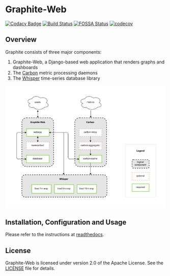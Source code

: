 # Graphite-Web

[![Codacy Badge](https://api.codacy.com/project/badge/Grade/5e94ef79c2ea441aaf209cfb2851849e)](https://www.codacy.com/app/graphite-project/graphite-web?utm_source=github.com&utm_medium=referral&utm_content=graphite-project/graphite-web&utm_campaign=badger)
[![Build Status](https://travis-ci.org/graphite-project/graphite-web.png?branch=master)](https://travis-ci.org/graphite-project/graphite-web)
[![FOSSA Status](https://app.fossa.io/api/projects/git%2Bhttps%3A%2F%2Fgithub.com%2Fgraphite-project%2Fgraphite-web.svg?type=shield)](https://app.fossa.io/projects/git%2Bhttps%3A%2F%2Fgithub.com%2Fgraphite-project%2Fgraphite-web?ref=badge_shield)
[![codecov](https://codecov.io/gh/graphite-project/graphite-web/branch/master/graph/badge.svg)](https://codecov.io/gh/graphite-project/graphite-web)

## Overview

Graphite consists of three major components:

1. Graphite-Web, a Django-based web application that renders graphs and dashboards
2. The [Carbon](https://github.com/graphite-project/carbon) metric processing daemons
3. The [Whisper](https://github.com/graphite-project/whisper) time-series database library

![Graphite Components](https://github.com/graphite-project/graphite-web/raw/master/webapp/content/img/overview.png "Graphite Components")

## Installation, Configuration and Usage

Please refer to the instructions at [readthedocs](http://graphite.readthedocs.io/).

## License

Graphite-Web is licensed under version 2.0 of the Apache License. See the [LICENSE](https://github.com/graphite-project/graphite-web/blob/master/LICENSE) file for details.
